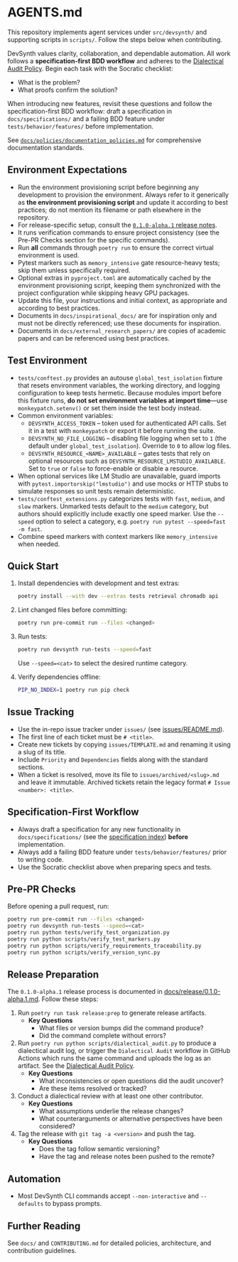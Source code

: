 # AGENTS.md

This repository implements agent services under `src/devsynth/` and supporting scripts in `scripts/`. Follow the steps below when contributing.

DevSynth values clarity, collaboration, and dependable automation. All work follows a **specification-first BDD workflow** and adheres to the [Dialectical Audit Policy](docs/policies/dialectical_audit.md). Begin each task with the Socratic checklist:

- What is the problem?
- What proofs confirm the solution?

When introducing new features, revisit these questions and follow the specification-first BDD workflow: draft a specification in `docs/specifications/` and a failing BDD feature under `tests/behavior/features/` before implementation.

See [`docs/policies/documentation_policies.md`](docs/policies/documentation_policies.md) for comprehensive documentation standards.

## Environment Expectations

- Run the environment provisioning script before beginning any development to provision the environment. Always refer to it generically as **the environment provisioning script** and update it according to best practices; do not mention its filename or path elsewhere in the repository.
- For release-specific setup, consult the [`0.1.0-alpha.1` release notes](docs/release/0.1.0-alpha.1.md).
- It runs verification commands to ensure project consistency (see the Pre-PR Checks section for the specific commands).
- Run **all** commands through `poetry run` to ensure the correct virtual environment is used.
- Pytest markers such as `memory_intensive` gate resource-heavy tests; skip them unless specifically required.
- Optional extras in `pyproject.toml` are automatically cached by the environment provisioning script, keeping them synchronized with the project configuration while skipping heavy GPU packages.
- Update this file, your instructions and initial context, as appropriate and according to best practices.
- Documents in `docs/inspirational_docs/` are for inspiration only and must not be directly referenced; use these documents for inspiration.
- Documents in `docs/external_research_papers/` are copies of academic papers and can be referenced using best practices.

## Test Environment

- `tests/conftest.py` provides an autouse `global_test_isolation` fixture that resets
  environment variables, the working directory, and logging configuration to keep
  tests hermetic. Because modules import before this fixture runs, **do not set
  environment variables at import time**—use `monkeypatch.setenv()` or set them
  inside the test body instead.
- Common environment variables:
  - `DEVSYNTH_ACCESS_TOKEN` – token used for authenticated API calls. Set it in
    a test with `monkeypatch` or export it before running the suite.
  - `DEVSYNTH_NO_FILE_LOGGING` – disabling file logging when set to `1` (the
    default under `global_test_isolation`). Override to `0` to allow log files.
  - `DEVSYNTH_RESOURCE_<NAME>_AVAILABLE` – gates tests that rely on optional
    resources such as `DEVSYNTH_RESOURCE_LMSTUDIO_AVAILABLE`. Set to `true` or
    `false` to force-enable or disable a resource.
- When optional services like LM Studio are unavailable, guard imports with
  `pytest.importorskip("lmstudio")` and use mocks or HTTP stubs to simulate
  responses so unit tests remain deterministic.
- `tests/conftest_extensions.py` categorizes tests with `fast`, `medium`, and
  `slow` markers. Unmarked tests default to the `medium` category, but authors
  should explicitly include exactly one speed marker. Use the `--speed` option to
  select a category, e.g. `poetry run pytest --speed=fast -m fast`.
- Combine speed markers with context markers like `memory_intensive` when needed.

## Quick Start

1. Install dependencies with development and test extras:

   ```bash
   poetry install --with dev --extras tests retrieval chromadb api
   ```

2. Lint changed files before committing:

   ```bash
   poetry run pre-commit run --files <changed>
   ```

3. Run tests:

   ```bash
   poetry run devsynth run-tests --speed=fast
   ```

   Use `--speed=<cat>` to select the desired runtime category.

4. Verify dependencies offline:

   ```bash
   PIP_NO_INDEX=1 poetry run pip check
   ```

## Issue Tracking

- Use the in-repo issue tracker under `issues/` (see [issues/README.md](issues/README.md)).
- The first line of each ticket must be `# <title>`.
- Create new tickets by copying `issues/TEMPLATE.md` and renaming it using a slug of its title.
- Include `Priority` and `Dependencies` fields along with the standard sections.
- When a ticket is resolved, move its file to `issues/archived/<slug>.md` and leave it immutable. Archived tickets retain the legacy format `# Issue <number>: <title>`.

## Specification-First Workflow

- Always draft a specification for any new functionality in `docs/specifications/` (see the [specification index](docs/specifications/index.md)) **before** implementation.
- Always add a failing BDD feature under `tests/behavior/features/` prior to writing code.
- Use the Socratic checklist above when preparing specs and tests.

## Pre-PR Checks

Before opening a pull request, run:

```bash
poetry run pre-commit run --files <changed>
poetry run devsynth run-tests --speed=<cat>
poetry run python tests/verify_test_organization.py
poetry run python scripts/verify_test_markers.py
poetry run python scripts/verify_requirements_traceability.py
poetry run python scripts/verify_version_sync.py
```

## Release Preparation

The `0.1.0-alpha.1` release process is documented in [docs/release/0.1.0-alpha.1.md](docs/release/0.1.0-alpha.1.md). Follow these steps:

1. Run `poetry run task release:prep` to generate release artifacts.
   - **Key Questions**
     - What files or version bumps did the command produce?
     - Did the command complete without errors?
2. Run `poetry run python scripts/dialectical_audit.py` to produce a dialectical audit log, or trigger the `Dialectical Audit` workflow in GitHub Actions which runs the same command and uploads the log as an artifact. See the [Dialectical Audit Policy](docs/policies/dialectical_audit.md).
   - **Key Questions**
     - What inconsistencies or open questions did the audit uncover?
     - Are these items resolved or tracked?
3. Conduct a dialectical review with at least one other contributor.
   - **Key Questions**
     - What assumptions underlie the release changes?
     - What counterarguments or alternative perspectives have been considered?
4. Tag the release with `git tag -a <version>` and push the tag.
   - **Key Questions**
     - Does the tag follow semantic versioning?
     - Have the tag and release notes been pushed to the remote?

## Automation

- Most DevSynth CLI commands accept `--non-interactive` and `--defaults` to bypass prompts.

## Further Reading

See `docs/` and `CONTRIBUTING.md` for detailed policies, architecture, and contribution guidelines.
